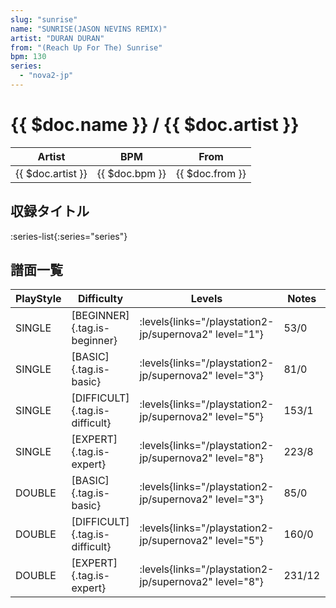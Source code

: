 ```yaml
---
slug: "sunrise"
name: "SUNRISE(JASON NEVINS REMIX)"
artist: "DURAN DURAN"
from: "(Reach Up For The) Sunrise"
bpm: 130
series:
  - "nova2-jp"
---
```


# {{ $doc.name }} / {{ $doc.artist }}

|Artist|BPM|From|
|------|---|----|
|{{ $doc.artist }}|{{ $doc.bpm }}|{{ $doc.from }}|

## 収録タイトル

:series-list{:series="series"}

## 譜面一覧

|PlayStyle|Difficulty|Levels|Notes|Movie|
|---------|----------|------|-----|-----|
|SINGLE|[BEGINNER]{.tag.is-beginner}| :levels{links="/playstation2-jp/supernova2" level="1"}|53/0||
|SINGLE|[BASIC]{.tag.is-basic}| :levels{links="/playstation2-jp/supernova2" level="3"}|81/0||
|SINGLE|[DIFFICULT]{.tag.is-difficult}| :levels{links="/playstation2-jp/supernova2" level="5"}|153/1||
|SINGLE|[EXPERT]{.tag.is-expert}| :levels{links="/playstation2-jp/supernova2" level="8"}|223/8||
|DOUBLE|[BASIC]{.tag.is-basic}| :levels{links="/playstation2-jp/supernova2" level="3"}|85/0||
|DOUBLE|[DIFFICULT]{.tag.is-difficult}| :levels{links="/playstation2-jp/supernova2" level="5"}|160/0||
|DOUBLE|[EXPERT]{.tag.is-expert}| :levels{links="/playstation2-jp/supernova2" level="8"}|231/12||
